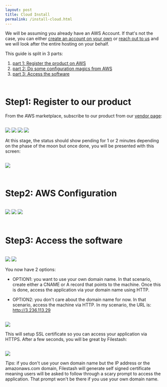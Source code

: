 ```yaml
---
layout: post
title: Cloud Install
permalink: /install-cloud.html
---
```

<style>
img.fancy { margin: 15px 0 0 0; }
h1 { margin-top: 4rem; }
</style>



We will be assuming you already have an AWS Account. If that's not the case, you can either [create an account on your own](https://aws.amazon.com/resources/create-account/) or [reach out to us](/pricing/?modal=enterprise) and we will look after the entire hosting on your behalf. 

This guide is split in 3 parts:

1. [part 1: Register the product on AWS](#step1-register-to-our-product)
2. [part 2: Do some configuration magics from AWS](#step2-aws-configuration)
3. [part 3: Access the software](#step3-access-the-software)

# Step1: Register to our product

From the AWS marketplace, subscribe to our product from our <a href="https://aws.amazon.com/marketplace/pp/prodview-ngwkedxz2dtrk">vendor page</a>:

<img src="/img/posts/2022-02-21-image0001.png" class="fancy" />
<img src="/img/posts/2022-02-21-image0002.png" class="fancy" />

<img src="/img/posts/2022-02-21-image0011.png" class="fancy" />

<img src="/img/posts/2022-02-21-image0015.png" class="fancy" />

At this stage, the status should show pending for 1 or 2 minutes depending on the phase of the moon but once done, you will be presented with this screen:

<img src="/img/posts/2022-02-21-image0016.png" class="fancy" />

# Step2: AWS Configuration

<img src="/img/posts/2022-02-21-image0020.png" class="fancy" />

<img src="/img/posts/2022-02-21-image0025.png" class="fancy" />

<img src="/img/posts/2022-02-21-image0029.png" class="fancy" />

# Step3: Access the software

<img src="/img/posts/2022-02-21-image0032.png" class="fancy" />

<img src="/img/posts/2022-02-21-image0035.png" class="fancy" />

You now have 2 options:

- OPTION1: you want to use your own domain name. In that scenario, create either a CNAME or A record that points to the machine. Once this is done, access the application via your domain name using HTTP.

- OPTION2: you don't care about the domain name for now. In that scenario, access the machine via HTTP. In my scenario, the URL is: http://3.236.113.29

<img src="/img/posts/2022-02-21-image0040.png" class="fancy" />

This will setup SSL certificate so you can access your application via HTTPS. After a few seconds, you will be great by Filestash:

<img src="/img/posts/2022-02-21-image0050.png" class="fancy" />

*Tips*: if you don't use your own domain name but the IP address or the amazonaws.com domain, Filestash will generate self signed certificate meaning users will be asked to follow through a scary prompt to access the application. That prompt won't be there if you use your own domain name.
